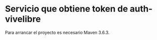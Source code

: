 # Servicio que obtiene token de auth-vivelibre

Para arrancar el proyecto es necesario Maven 3.6.3.

